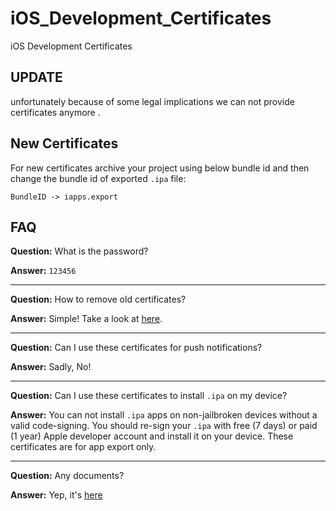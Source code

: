 # iOS_Development_Certificates

iOS Development Certificates

## UPDATE

unfortunately because of some legal implications we can not provide certificates anymore . 

## New Certificates

For new certificates archive your project using below bundle id and then change the bundle id of exported `.ipa` file:

`BundleID -> iapps.export`

## FAQ

**Question:** What is the password?

**Answer:** `123456`

---

**Question:** How to remove old certificates?

**Answer:** Simple! Take a look at [here](https://stackoverflow.com/q/26732251/4565015).

---

**Question:** Can I use these certificates for push notifications?

**Answer:** Sadly, No!

---

**Question:** Can I use these certificates to install `.ipa` on my device?

**Answer:** You can not install `.ipa` apps on non-jailbroken devices without a valid code-signing. You should re-sign your `.ipa` with free (7 days) or paid (1 year) Apple developer account and install it on your device. These certificates are for app export only.

---

**Question:** Any documents?

**Answer:** Yep, it's [here](./guide.pdf)
